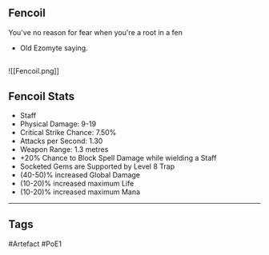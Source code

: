 ## Fencoil
You've no reason for fear when you're a root in a fen
- Old Ezomyte saying.
##
![[Fencoil.png]]
## Fencoil Stats
- Staff
- Physical Damage: 9-19
- Critical Strike Chance: 7.50%
- Attacks per Second: 1.30
- Weapon Range: 1.3 metres
- +20% Chance to Block Spell Damage while wielding a Staff
- Socketed Gems are Supported by Level 8 Trap
- (40-50)% increased Global Damage
- (10-20)% increased maximum Life
- (10-20)% increased maximum Mana


---
## Tags
#Artefact
#PoE1